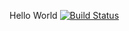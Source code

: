 Hello World 
[![Build Status](https://travis-ci.org/syqu22/spring-shop-demo.svg?branch=master)](https://travis-ci.org/syqu22/spring-shop-demo)
